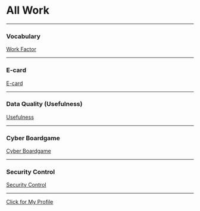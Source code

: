 # All Work
---------------------------------------------------------------------------------------------------------------

### Vocabulary 
<a href= "https://wilaiphan.github.io/work-factor"> Work Factor </a>

---------------------------------------------------------------------------------------------------------------

### E-card
<a href= "https://wilaiphan.github.io/e-card"> E-card </a>

---------------------------------------------------------------------------------------------------------------

### Data Quality (Usefulness)
<a href= "https://wilaiphan.github.io/usefulness"> Usefulness </a>

---------------------------------------------------------------------------------------------------------------

### Cyber Boardgame
<a href= "https://wilaiphan.github.io/usefulness"> Cyber Boardgame </a>

---------------------------------------------------------------------------------------------------------------

### Security Control
<a href= "https://wilaiphan.github.io/security-control"> Security Control </a>

---------------------------------------------------------------------------------------------------------------

<a href= "https://wilaiphan.github.io/"> Click for My Profile </a>
